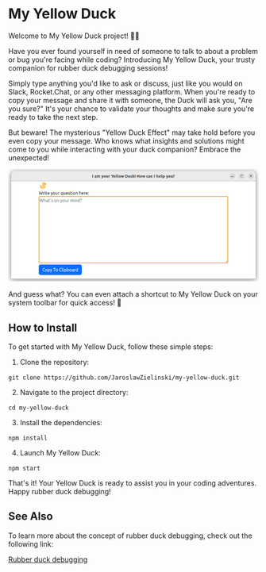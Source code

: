 # My Yellow Duck

Welcome to My Yellow Duck project! 🦆🌼

Have you ever found yourself in need of someone to talk to about a problem or bug you're facing while coding? Introducing My Yellow Duck, your trusty companion for rubber duck debugging sessions!

Simply type anything you'd like to ask or discuss, just like you would on Slack, Rocket.Chat, or any other messaging platform. When you're ready to copy your message and share it with someone, the Duck will ask you, "Are you sure?" It's your chance to validate your thoughts and make sure you're ready to take the next step.

But beware! The mysterious "Yellow Duck Effect" may take hold before you even copy your message. Who knows what insights and solutions might come to you while interacting with your duck companion? Embrace the unexpected!

![Yellow Duck](docs/yellowduck.png)

And guess what? You can even attach a shortcut to My Yellow Duck on your system toolbar for quick access! 🚀

## How to Install

To get started with My Yellow Duck, follow these simple steps:

1. Clone the repository:
```shell
git clone https://github.com/JaroslawZielinski/my-yellow-duck.git
```
2. Navigate to the project directory:
```shell
cd my-yellow-duck
````
3. Install the dependencies:
```shell
npm install
````
4. Launch My Yellow Duck:
```shell
npm start
````
That's it! Your Yellow Duck is ready to assist you in your coding adventures. Happy rubber duck debugging!

## See Also
To learn more about the concept of rubber duck debugging, check out the following link:


[Rubber duck debugging](https://en.wikipedia.org/wiki/Rubber_duck_debugging)
